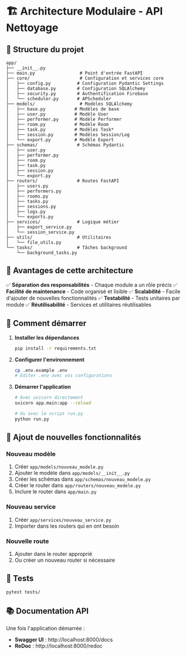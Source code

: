 # 🏗️ Architecture Modulaire - API Nettoyage

## 📁 Structure du projet

```
app/
├── __init__.py
├── main.py                 # Point d'entrée FastAPI
├── core/                   # Configuration et services core
│   ├── config.py          # Configuration Pydantic Settings
│   ├── database.py        # Configuration SQLAlchemy
│   ├── security.py        # Authentification Firebase
│   └── scheduler.py       # APScheduler
├── models/                 # Modèles SQLAlchemy
│   ├── base.py           # Modèles de base
│   ├── user.py           # Modèle User
│   ├── performer.py      # Modèle Performer
│   ├── room.py           # Modèle Room
│   ├── task.py           # Modèles Task*
│   ├── session.py        # Modèles Session/Log
│   └── export.py         # Modèle Export
├── schemas/               # Schémas Pydantic
│   ├── user.py
│   ├── performer.py
│   ├── room.py
│   ├── task.py
│   ├── session.py
│   └── export.py
├── routers/               # Routes FastAPI
│   ├── users.py
│   ├── performers.py
│   ├── rooms.py
│   ├── tasks.py
│   ├── sessions.py
│   ├── logs.py
│   └── exports.py
├── services/              # Logique métier
│   ├── export_service.py
│   └── session_service.py
├── utils/                 # Utilitaires
│   └── file_utils.py
└── tasks/                 # Tâches background
    └── background_tasks.py
```

## 🚀 Avantages de cette architecture

✅ **Séparation des responsabilités** - Chaque module a un rôle précis
✅ **Facilité de maintenance** - Code organisé et lisible
✅ **Scalabilité** - Facile d'ajouter de nouvelles fonctionnalités
✅ **Testabilité** - Tests unitaires par module
✅ **Réutilisabilité** - Services et utilitaires réutilisables

## 🔧 Comment démarrer

1. **Installer les dépendances**
   ```bash
   pip install -r requirements.txt
   ```

2. **Configurer l'environnement**
   ```bash
   cp .env.example .env
   # Éditer .env avec vos configurations
   ```

3. **Démarrer l'application**
   ```bash
   # Avec uvicorn directement
   uvicorn app.main:app --reload
   
   # Ou avec le script run.py
   python run.py
   ```

## 📝 Ajout de nouvelles fonctionnalités

### Nouveau modèle
1. Créer `app/models/nouveau_modele.py`
2. Ajouter le modèle dans `app/models/__init__.py`
3. Créer les schémas dans `app/schemas/nouveau_modele.py`
4. Créer le router dans `app/routers/nouveau_modele.py`
5. Inclure le router dans `app/main.py`

### Nouveau service
1. Créer `app/services/nouveau_service.py`
2. Importer dans les routers qui en ont besoin

### Nouvelle route
1. Ajouter dans le router approprié
2. Ou créer un nouveau router si nécessaire

## 🧪 Tests

```bash
pytest tests/
```

## 📚 Documentation API

Une fois l'application démarrée :
- **Swagger UI** : http://localhost:8000/docs
- **ReDoc** : http://localhost:8000/redoc
